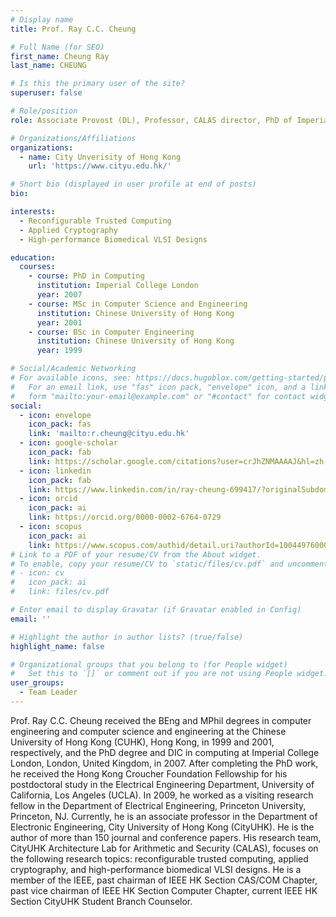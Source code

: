 ```yaml
---
# Display name
title: Prof. Ray C.C. Cheung

# Full Name (for SEO)
first_name: Cheung Ray
last_name: CHEUNG

# Is this the primary user of the site?
superuser: false

# Role/position
role: Associate Provost (DL), Professor, CALAS director, PhD of Imperial College London

# Organizations/Affiliations
organizations:
  - name: City Unverisity of Hong Kong
    url: 'https://www.cityu.edu.hk/'

# Short bio (displayed in user profile at end of posts)
bio: 

interests:
  - Reconfigurable Trusted Computing
  - Applied Cryptography
  - High-performance Biomedical VLSI Designs

education:
  courses:
    - course: PhD in Computing
      institution: Imperial College London
      year: 2007
    - course: MSc in Computer Science and Engineering
      institution: Chinese University of Hong Kong
      year: 2001
    - course: BSc in Computer Engineering
      institution: Chinese University of Hong Kong
      year: 1999

# Social/Academic Networking
# For available icons, see: https://docs.hugoblox.com/getting-started/page-builder/#icons
#   For an email link, use "fas" icon pack, "envelope" icon, and a link in the
#   form "mailto:your-email@example.com" or "#contact" for contact widget.
social:
  - icon: envelope
    icon_pack: fas
    link: 'mailto:r.cheung@cityu.edu.hk'
  - icon: google-scholar
    icon_pack: fab
    link: https://scholar.google.com/citations?user=crJhZNMAAAAJ&hl=zh-CN
  - icon: linkedin
    icon_pack: fab
    link: https://www.linkedin.com/in/ray-cheung-699417/?originalSubdomain=hk    
  - icon: orcid
    icon_pack: ai
    link: https://orcid.org/0000-0002-6764-0729
  - icon: scopus
    icon_pack: ai
    link: https://www.scopus.com/authid/detail.uri?authorId=10044976000
# Link to a PDF of your resume/CV from the About widget.
# To enable, copy your resume/CV to `static/files/cv.pdf` and uncomment the lines below.
# - icon: cv
#   icon_pack: ai
#   link: files/cv.pdf

# Enter email to display Gravatar (if Gravatar enabled in Config)
email: ''

# Highlight the author in author lists? (true/false)
highlight_name: false

# Organizational groups that you belong to (for People widget)
#   Set this to `[]` or comment out if you are not using People widget.
user_groups:
  - Team Leader
---
```


Prof. Ray C.C. Cheung received the BEng and MPhil degrees in computer engineering and computer science and engineering at the Chinese University of Hong Kong (CUHK), Hong Kong, in 1999 and 2001, respectively, and the PhD degree and DIC in computing at Imperial College London, London, United Kingdom, in 2007. After completing the PhD work, he received the Hong Kong Croucher Foundation Fellowship for his postdoctoral study in the Electrical Engineering Department, University of California, Los Angeles (UCLA). In 2009, he worked as a visiting research fellow in the Department of Electrical Engineering, Princeton University, Princeton, NJ. Currently, he is an associate professor in the Department of Electronic Engineering, City University of Hong Kong (CityUHK). He is the author of more than 150 journal and conference papers. His research team, CityUHK Architecture Lab for Arithmetic and Security (CALAS), focuses on the following research topics: reconfigurable trusted computing, applied cryptography, and high-performance biomedical VLSI designs. He is a member of the IEEE, past chairman of IEEE HK Section CAS/COM Chapter, past vice chairman of IEEE HK Section Computer Chapter, current IEEE HK Section CityUHK Student Branch Counselor.
